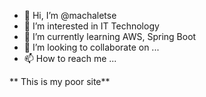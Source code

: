 - 👋 Hi, I’m @machaletse
- 👀 I’m interested in IT Technology
- 🌱 I’m currently learning AWS, Spring Boot
- 💞️ I’m looking to collaborate on ...
- 📫 How to reach me ...


<!---
machaletse/machaletse is a ✨ special ✨ repository because its `README.md` (this file) appears on your GitHub profile.
You can click the Preview link to take a look at your changes.
--->

** This is my poor site**
